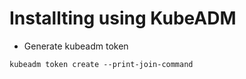 # Installting using KubeADM

- Generate kubeadm token
```
kubeadm token create --print-join-command
```